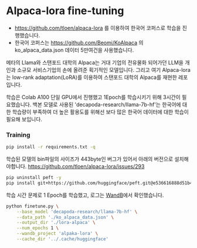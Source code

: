 # Alpaca-lora fine-tuning

- https://github.com/tloen/alpaca-lora 를 이용하여 한국어 코퍼스로 학습을 진행했습니다.
- 한국어 코퍼스는 https://github.com/Beomi/KoAlpaca 의 ko_alpaca_data.json 데이터 5만여건을 사용했습니다.

메타의 Llama와 스탠포드 대학의 Alpaca는 거대 기업의 전유물화 되어가던 LLM을 개인과 소규모 서비스기업의 손에 올려준 획기적인 모델입니다.
그리고 여기 Alpaca-lora는 low-rank adaptation(LoRA)를 이용하여 스탠포드 대학의 Alpaca를 재현한 레포입니다.

학습은 Colab A100 단일 GPU에서 진행했고 1Epoch를 학습시키기 위해 3시간이 필요했습니다.
백본 모델로 사용된 'decapoda-research/llama-7b-hf'는 한국어에 대한 학습량이 부족하여 더 높은 활용도를 위해선 보다 많은 한국어 데이터에 대한 학습이 필요해 보입니다.

### Training

```bash
pip install -r requirements.txt -q
```

학습된 모델의 bin파일의 사이즈가 443byte인 버그가 있어서 아래의 버전으로 설치해야합니다. https://github.com/tloen/alpaca-lora/issues/293
```bash
pip uninstall peft -y
pip install git+https://github.com/huggingface/peft.git@e536616888d51b453ed354a6f1e243fecb02ea08
```

학습 시간 문제로 1 Epoch를 학습했고, 로그는 [WandB](https://wandb.ai/site)에서 확인했습니다.
```bash
python finetune.py \
    --base_model 'decapoda-research/llama-7b-hf' \
    --data_path './ko_alpaca_data.json' \
    --output_dir './lora-alpaca' \
    --num_epochs 1 \
    --wandb_project 'alpaka-lora' \
    --cache_dir '../.cache/huggingface'
```
